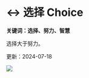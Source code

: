 # ↔️ 选择 Choice

**关键词：选择、努力、智慧**

选择大于努力。

更新：2024-07-18

![](https://visitor-badge.laobi.icu/badge?page_id=sjhfx.linji&left_text=PageViews&right_color=%2300589F)